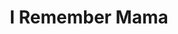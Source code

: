---
title: I Remember Mama
year: 1946
opening_date: 1946-05-24
closing_date: 1946-05-31
layout: productions
featured_image: 
image_caption:
image_credit:
playbill: 
category: 
Theatre: Theatre Jacksonville
Venue: Little Theatre
cast:
  A Nurse: Ann Smith
  Another Doctor: Milton Rehberg
  Another Nurse: 
    - Dorothy Greenlaw
    - Phyllis Bruen
  Arne: Charles Cherry
  Aunt Jenny: Jeanne Ostner
  Aunt Sigrid: Carrleen Wells
  Aunt Trina: Jean Carlson
  Bellboy: Milton Rehberg
  Christine: Sunya Bowen
  Dagmar: Paula Aberle
  Dorothy: Marelyn Archbold
  Dr. Johnson: Paul Samek
  Florence Dana Moorehead: Elizabeth Reed
  Hotel Guest: 
    - Jo Rosenshine
    - Sarah McRae
  Jessie: Marion Hathcock
  Katrin: Jane Blythe
  Madeline: Harriet Gruebb
  Mama: Marion Albinson
  Mr. Hyde: Maurice Blitch
  Mr. Thorkelson: Elmo Lehman
  Nels: Calvin Burch
  Papa: Roy Meischner
  Scrubwoman: Esther Richmond
  Soda Clerk: Joseph Rosenshine
  Uncle Chris: Nicholas Volpe
crew:
  Director: L. Bramer Carlson
  Lighting: Helen Kriebs
  Make-up: Elmo Lehman
  Properties: 
    - Irma Jean Manning
    - Jeanne Ostner
    - Lillian Bowen
    - Velma Henning
  Scenery: 
    - David Salter
    - George Henning
    - Hinkley Greenlaw
    - Jeanne Ostner
    - Margie Carter
    - Stark Heriot
  Set and Lighting Design: Duke LeBrun
  Sound Effects: Audrey Forbes
  Stage Manager: Dorothy Greenlaw
  Wardrobe: Sarah McRae
---